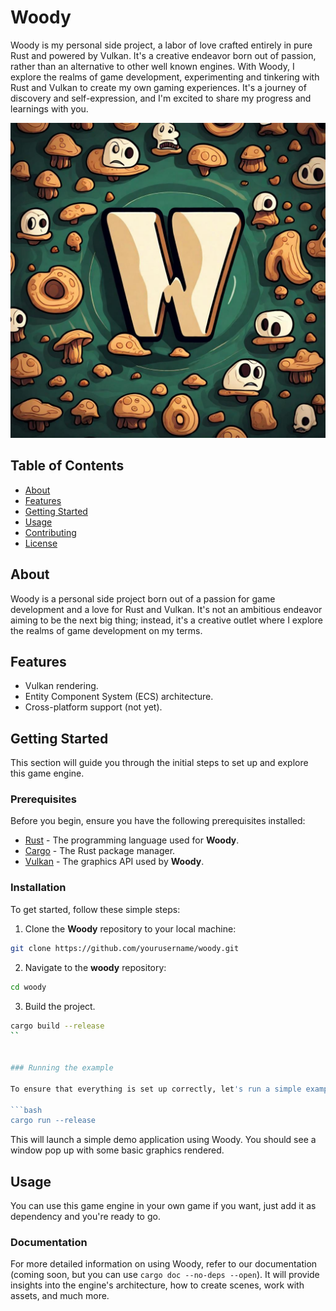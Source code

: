 # Woody

Woody is my personal side project, a labor of love crafted entirely in pure Rust and powered by Vulkan.
It's a creative endeavor born out of passion, rather than an alternative to other well known engines.
With Woody, I explore the realms of game development,
experimenting and tinkering with Rust and Vulkan to create my own gaming experiences.
It's a journey of discovery and self-expression, and I'm excited to share my progress and learnings with you.

![Logo](assets/logo.jpg)

## Table of Contents

- [About](#about)
- [Features](#features)
- [Getting Started](#getting-started)
- [Usage](#usage)
- [Contributing](#contributing)
- [License](#license)

## About

Woody is a personal side project born out of a passion for game development and a love for Rust and Vulkan.
It's not an ambitious endeavor aiming to be the next big thing; instead, it's a creative outlet where I explore the realms of game development on my terms.

## Features

- Vulkan rendering.
- Entity Component System (ECS) architecture.
- Cross-platform support (not yet).

## Getting Started

This section will guide you through the initial steps to set up and explore this game engine.

### Prerequisites

Before you begin, ensure you have the following prerequisites installed:

- [Rust](https://www.rust-lang.org/) - The programming language used for **Woody**.
- [Cargo](https://doc.rust-lang.org/cargo/) - The Rust package manager.
- [Vulkan](https://www.khronos.org/vulkan/) - The graphics API used by **Woody**.

### Installation

To get started, follow these simple steps:

1. Clone the **Woody** repository to your local machine:

```bash
git clone https://github.com/yourusername/woody.git
```

2. Navigate to the **woody** repository:

```bash
cd woody
```

3. Build the project.

```bash
cargo build --release
``


### Running the example

To ensure that everything is set up correctly, let's run a simple example:

```bash
cargo run --release
```

This will launch a simple demo application using Woody. You should see a window pop up with some basic graphics rendered.

## Usage

You can use this game engine in your own game if you want, just add it as dependency and you're ready to go.

### Documentation

For more detailed information on using Woody, refer to our documentation (coming soon, but you can use `cargo doc --no-deps --open`). It will provide insights into the engine's architecture, how to create scenes, work with assets, and much more.
